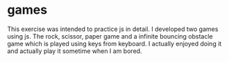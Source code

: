 # games
This exercise was intended to practice js in detail. I developed two games using js. The rock, scissor, paper game and a infinite bouncing obstacle game which is played using keys from keyboard. I actually enjoyed doing it and actually play it sometime when I am bored.
